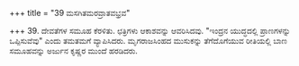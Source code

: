 +++
title = "39 ಮಸಗಿತಮರವ್ರಾತವಭ್ರವ"

+++
39. ದೇವತೆಗಳ ಸಮೂಹ ಕೆರಳಿತು. ಛತ್ರಿಗಳು ಆಕಾಶವನ್ನು ಆವರಿಸಿದವು. "ಇಂದ್ರನ ಯುದ್ಧದಲ್ಲಿ ಪ್ರಾಣಗಳನ್ನು ಒಪ್ಪಿಸುವೆವು" ಎಂದು ತಮತಮಗೆ ವ್ಯಾಪಿಸಿದರು. ಮೃಗರಾಜಸಿಂಹದ ಮುಸುಕನ್ನು ತೆಗೆದೊಗೆಯುವ ರೀತಿಯಲ್ಲಿ ಬಾಣ ಸಮೂಹವನ್ನು ಅರ್ಜುನ ಕೃಷ್ಣರ ಮುಂದೆ ಹರಡಿದರು.